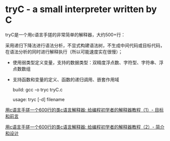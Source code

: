 # tryC - a small interpreter written by C

tryC是一个用c语言手搓的非常简单的解释器，大约500+行：

采用递归下降法进行语法分析，不显式构建语法树，不生成中间代码或目标代码，在语法分析的同时进行解释执行（所以可能速度实在很慢）；

- 使用弱类型定义变量，支持的数据类型：双精度浮点数、字符型、字符串、浮点数数组
- 支持函数和变量的定义、函数的递归调用、嵌套作用域

    build:
        gcc -o tryc tryC.c

    usage: tryc [-d] filename

[用c语言手搓一个600行的类c语言解释器: 给编程初学者的解释器教程（1）- 目标和前言](https://blog.csdn.net/qq_42779423/article/details/105938297)

[用c语言手搓一个600行的类c语言解释器: 给编程初学者的解释器教程（2）- 简介和设计](https://blog.csdn.net/qq_42779423/article/details/105939788)